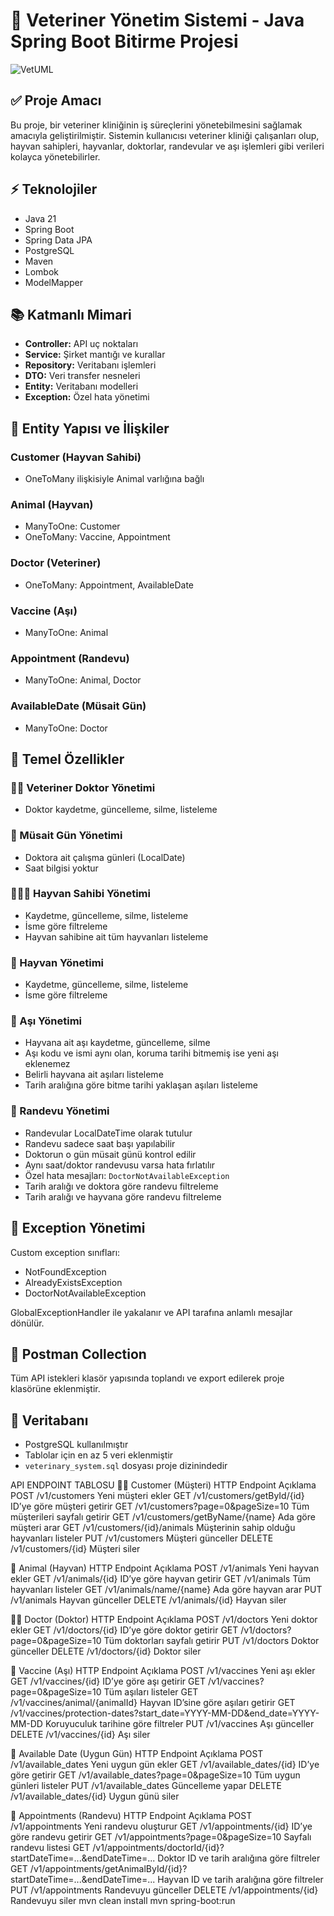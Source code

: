 # 🐾 Veteriner Yönetim Sistemi - Java Spring Boot Bitirme Projesi


![VetUML](https://github.com/user-attachments/assets/d2c63149-db9e-4a8b-88c7-9b7b1d9d91ba)



## ✅ Proje Amacı

Bu proje, bir veteriner kliniğinin iş süreçlerini yönetebilmesini sağlamak amacıyla geliştirilmiştir. Sistemin kullanıcısı veteriner kliniği çalışanları olup, hayvan sahipleri, hayvanlar, doktorlar, randevular ve aşı işlemleri gibi verileri kolayca yönetebilirler.

## ⚡ Teknolojiler

* Java 21
* Spring Boot
* Spring Data JPA
* PostgreSQL
* Maven
* Lombok
* ModelMapper

## 📚 Katmanlı Mimari

* **Controller:** API uç noktaları
* **Service:** Şirket mantığı ve kurallar
* **Repository:** Veritabanı işlemleri
* **DTO:** Veri transfer nesneleri
* **Entity:** Veritabanı modelleri
* **Exception:** Özel hata yönetimi

## 📖 Entity Yapısı ve İlişkiler

### Customer (Hayvan Sahibi)

* OneToMany ilişkisiyle Animal varlığına bağlı

### Animal (Hayvan)

* ManyToOne: Customer
* OneToMany: Vaccine, Appointment

### Doctor (Veteriner)

* OneToMany: Appointment, AvailableDate

### Vaccine (Aşı)

* ManyToOne: Animal

### Appointment (Randevu)

* ManyToOne: Animal, Doctor

### AvailableDate (Müsait Gün)

* ManyToOne: Doctor

## 📅 Temel Özellikler

### 👩‍💻 Veteriner Doktor Yönetimi

* Doktor kaydetme, güncelleme, silme, listeleme

### 📆 Müsait Gün Yönetimi

* Doktora ait çalışma günleri (LocalDate)
* Saat bilgisi yoktur

### 👩‍👩‍👦 Hayvan Sahibi Yönetimi

* Kaydetme, güncelleme, silme, listeleme
* İsme göre filtreleme
* Hayvan sahibine ait tüm hayvanları listeleme

### 🐾 Hayvan Yönetimi

* Kaydetme, güncelleme, silme, listeleme
* İsme göre filtreleme

### 🎒 Aşı Yönetimi

* Hayvana ait aşı kaydetme, güncelleme, silme
* Aşı kodu ve ismi aynı olan, koruma tarihi bitmemiş ise yeni aşı eklenemez
* Belirli hayvana ait aşıları listeleme
* Tarih aralığına göre bitme tarihi yaklaşan aşıları listeleme

### 📝 Randevu Yönetimi

* Randevular LocalDateTime olarak tutulur
* Randevu sadece saat başı yapılabilir
* Doktorun o gün müsait günü kontrol edilir
* Aynı saat/doktor randevusu varsa hata fırlatılır
* Özel hata mesajları: `DoctorNotAvailableException`
* Tarih aralığı ve doktora göre randevu filtreleme
* Tarih aralığı ve hayvana göre randevu filtreleme

## 🚧 Exception Yönetimi

Custom exception sınıfları:

* NotFoundException
* AlreadyExistsException
* DoctorNotAvailableException

GlobalExceptionHandler ile yakalanır ve API tarafına anlamlı mesajlar dönülür.

## 📃 Postman Collection

Tüm API istekleri klasör yapısında toplandı ve export edilerek proje klasörüne eklenmiştir.

## 📂 Veritabanı

* PostgreSQL kullanılmıştır
* Tablolar için en az 5 veri eklenmiştir
* `veterinary_system.sql` dosyası proje dizinindedir

API ENDPOINT TABLOSU
🧍‍♂️ Customer (Müşteri)
HTTP	Endpoint	Açıklama
POST	/v1/customers	Yeni müşteri ekler
GET	/v1/customers/getById/{id}	ID’ye göre müşteri getirir
GET	/v1/customers?page=0&pageSize=10	Tüm müşterileri sayfalı getirir
GET	/v1/customers/getByName/{name}	Ada göre müşteri arar
GET	/v1/customers/{id}/animals	Müşterinin sahip olduğu hayvanları listeler
PUT	/v1/customers	Müşteri günceller
DELETE	/v1/customers/{id}	Müşteri siler

🐶 Animal (Hayvan)
HTTP	Endpoint	Açıklama
POST	/v1/animals	Yeni hayvan ekler
GET	/v1/animals/{id}	ID’ye göre hayvan getirir
GET	/v1/animals	Tüm hayvanları listeler
GET	/v1/animals/name/{name}	Ada göre hayvan arar
PUT	/v1/animals	Hayvan günceller
DELETE	/v1/animals/{id}	Hayvan siler

👨‍⚕️ Doctor (Doktor)
HTTP	Endpoint	Açıklama
POST	/v1/doctors	Yeni doktor ekler
GET	/v1/doctors/{id}	ID’ye göre doktor getirir
GET	/v1/doctors?page=0&pageSize=10	Tüm doktorları sayfalı getirir
PUT	/v1/doctors	Doktor günceller
DELETE	/v1/doctors/{id}	Doktor siler

💉 Vaccine (Aşı)
HTTP	Endpoint	Açıklama
POST	/v1/vaccines	Yeni aşı ekler
GET	/v1/vaccines/{id}	ID’ye göre aşı getirir
GET	/v1/vaccines?page=0&pageSize=10	Tüm aşıları listeler
GET	/v1/vaccines/animal/{animalId}	Hayvan ID’sine göre aşıları getirir
GET	/v1/vaccines/protection-dates?start_date=YYYY-MM-DD&end_date=YYYY-MM-DD	Koruyuculuk tarihine göre filtreler
PUT	/v1/vaccines	Aşı günceller
DELETE	/v1/vaccines/{id}	Aşı siler

📅 Available Date (Uygun Gün)
HTTP	Endpoint	Açıklama
POST	/v1/available_dates	Yeni uygun gün ekler
GET	/v1/available_dates/{id}	ID’ye göre getirir
GET	/v1/available_dates?page=0&pageSize=10	Tüm uygun günleri listeler
PUT	/v1/available_dates	Güncelleme yapar
DELETE	/v1/available_dates/{id}	Uygun günü siler

📆 Appointments (Randevu)
HTTP	Endpoint	Açıklama
POST	/v1/appointments	Yeni randevu oluşturur
GET	/v1/appointments/{id}	ID’ye göre randevu getirir
GET	/v1/appointments?page=0&pageSize=10	Sayfalı randevu listesi
GET	/v1/appointments/doctorId/{id}?startDateTime=...&endDateTime=...	Doktor ID ve tarih aralığına göre filtreler
GET	/v1/appointments/getAnimalById/{id}?startDateTime=...&endDateTime=...	Hayvan ID ve tarih aralığına göre filtreler
PUT	/v1/appointments	Randevuyu günceller
DELETE	/v1/appointments/{id}	Randevuyu siler
mvn clean install
mvn spring-boot:run
```

